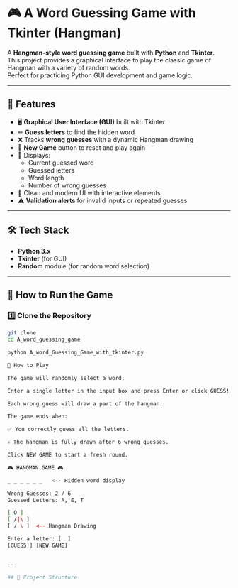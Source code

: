 # 🎮 A Word Guessing Game with Tkinter (Hangman)

A **Hangman-style word guessing game** built with **Python** and **Tkinter**.  
This project provides a graphical interface to play the classic game of Hangman with a variety of random words.  
Perfect for practicing Python GUI development and game logic.

---

## 🚀 Features
- 🖥 **Graphical User Interface (GUI)** built with Tkinter  
- ✏ **Guess letters** to find the hidden word  
- ❌ Tracks **wrong guesses** with a dynamic Hangman drawing  
- 🔄 **New Game** button to reset and play again  
- 📜 Displays:
  - Current guessed word
  - Guessed letters
  - Word length
  - Number of wrong guesses
- 🎨 Clean and modern UI with interactive elements
- ⚠️ **Validation alerts** for invalid inputs or repeated guesses

---

## 🛠️ Tech Stack
- **Python 3.x**
- **Tkinter** (for GUI)
- **Random** module (for random word selection)



---

## 📝 How to Run the Game

### 1️⃣ **Clone the Repository**
```bash
git clone 
cd A_word_guessing_game

python A_word_Guessing_Game_with_tkinter.py

🎯 How to Play

The game will randomly select a word.

Enter a single letter in the input box and press Enter or click GUESS!.

Each wrong guess will draw a part of the hangman.

The game ends when:

✅ You correctly guess all the letters.

💀 The hangman is fully drawn after 6 wrong guesses.

Click NEW GAME to start a fresh round.

🎮 HANGMAN GAME 🎮

_ _ _ _ _ _   <-- Hidden word display

Wrong Guesses: 2 / 6
Guessed Letters: A, E, T

[ O ]
[ /|\ ]
[ / \ ]  <-- Hangman Drawing

Enter a letter: [  ]
[GUESS!] [NEW GAME]


---

## 📂 Project Structure
